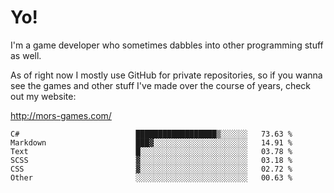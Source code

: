 # Yo!

I'm a game developer who sometimes dabbles into other programming stuff as well.

As of right now I mostly use GitHub for private repositories, so if you wanna see the games and other stuff I've made over the course of years, check out my website: 

http://mors-games.com/

<!--START_SECTION:waka-->

```text
C#                          ██████████████████▒░░░░░░   73.63 %
Markdown                    ███▓░░░░░░░░░░░░░░░░░░░░░   14.91 %
Text                        █░░░░░░░░░░░░░░░░░░░░░░░░   03.78 %
SCSS                        ▓░░░░░░░░░░░░░░░░░░░░░░░░   03.18 %
CSS                         ▓░░░░░░░░░░░░░░░░░░░░░░░░   02.72 %
Other                       ░░░░░░░░░░░░░░░░░░░░░░░░░   00.63 %
```

<!--END_SECTION:waka-->
